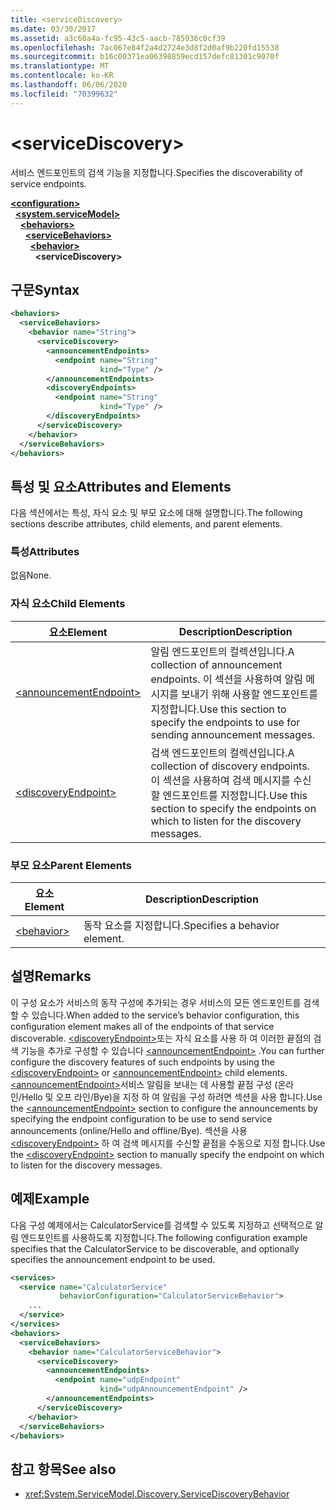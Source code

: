 ```yaml
---
title: <serviceDiscovery>
ms.date: 03/30/2017
ms.assetid: a3c68a4a-fc95-43c5-aacb-785936c0cf39
ms.openlocfilehash: 7ac067e84f2a4d2724e3d8f2d0af9b220fd15538
ms.sourcegitcommit: b16c00371ea06398859ecd157defc81301c9070f
ms.translationtype: MT
ms.contentlocale: ko-KR
ms.lasthandoff: 06/06/2020
ms.locfileid: "70399632"
---
```

# \<serviceDiscovery>
<span data-ttu-id="cd766-101">서비스 엔드포인트의 검색 기능을 지정합니다.</span><span class="sxs-lookup"><span data-stu-id="cd766-101">Specifies the discoverability of service endpoints.</span></span>  
  
[**\<configuration>**](../configuration-element.md)\
&nbsp;&nbsp;[**\<system.serviceModel>**](system-servicemodel.md)\
&nbsp;&nbsp;&nbsp;&nbsp;[**\<behaviors>**](behaviors.md)\
&nbsp;&nbsp;&nbsp;&nbsp;&nbsp;&nbsp;[**\<serviceBehaviors>**](servicebehaviors.md)\
&nbsp;&nbsp;&nbsp;&nbsp;&nbsp;&nbsp;&nbsp;&nbsp;[**\<behavior>**](behavior-of-servicebehaviors.md)\
&nbsp;&nbsp;&nbsp;&nbsp;&nbsp;&nbsp;&nbsp;&nbsp;&nbsp;&nbsp;**\<serviceDiscovery>**  
  
## <a name="syntax"></a><span data-ttu-id="cd766-102">구문</span><span class="sxs-lookup"><span data-stu-id="cd766-102">Syntax</span></span>  
  
```xml  
<behaviors>
  <serviceBehaviors>
    <behavior name="String">
      <serviceDiscovery>
        <announcementEndpoints>
          <endpoint name="String"
                    kind="Type" />
        </announcementEndpoints>
        <discoveryEndpoints>
          <endpoint name="String"
                    kind="Type" />
        </discoveryEndpoints>
      </serviceDiscovery>
    </behavior>
  </serviceBehaviors>
</behaviors>
```  
  
## <a name="attributes-and-elements"></a><span data-ttu-id="cd766-103">특성 및 요소</span><span class="sxs-lookup"><span data-stu-id="cd766-103">Attributes and Elements</span></span>  
 <span data-ttu-id="cd766-104">다음 섹션에서는 특성, 자식 요소 및 부모 요소에 대해 설명합니다.</span><span class="sxs-lookup"><span data-stu-id="cd766-104">The following sections describe attributes, child elements, and parent elements.</span></span>  
  
### <a name="attributes"></a><span data-ttu-id="cd766-105">특성</span><span class="sxs-lookup"><span data-stu-id="cd766-105">Attributes</span></span>  
 <span data-ttu-id="cd766-106">없음</span><span class="sxs-lookup"><span data-stu-id="cd766-106">None.</span></span>  
  
### <a name="child-elements"></a><span data-ttu-id="cd766-107">자식 요소</span><span class="sxs-lookup"><span data-stu-id="cd766-107">Child Elements</span></span>  
  
|<span data-ttu-id="cd766-108">요소</span><span class="sxs-lookup"><span data-stu-id="cd766-108">Element</span></span>|<span data-ttu-id="cd766-109">Description</span><span class="sxs-lookup"><span data-stu-id="cd766-109">Description</span></span>|  
|-------------|-----------------|  
|[\<announcementEndpoint>](announcementendpoint.md)|<span data-ttu-id="cd766-110">알림 엔드포인트의 컬렉션입니다.</span><span class="sxs-lookup"><span data-stu-id="cd766-110">A collection of announcement endpoints.</span></span> <span data-ttu-id="cd766-111">이 섹션을 사용하여 알림 메시지를 보내기 위해 사용할 엔드포인트를 지정합니다.</span><span class="sxs-lookup"><span data-stu-id="cd766-111">Use this section to specify the endpoints to use for sending announcement messages.</span></span>|  
|[\<discoveryEndpoint>](discoveryendpoint.md)|<span data-ttu-id="cd766-112">검색 엔드포인트의 컬렉션입니다.</span><span class="sxs-lookup"><span data-stu-id="cd766-112">A collection of discovery endpoints.</span></span> <span data-ttu-id="cd766-113">이 섹션을 사용하여 검색 메시지를 수신할 엔드포인트를 지정합니다.</span><span class="sxs-lookup"><span data-stu-id="cd766-113">Use this section to specify the endpoints on which to listen for the discovery messages.</span></span>|  
  
### <a name="parent-elements"></a><span data-ttu-id="cd766-114">부모 요소</span><span class="sxs-lookup"><span data-stu-id="cd766-114">Parent Elements</span></span>  
  
|<span data-ttu-id="cd766-115">요소</span><span class="sxs-lookup"><span data-stu-id="cd766-115">Element</span></span>|<span data-ttu-id="cd766-116">Description</span><span class="sxs-lookup"><span data-stu-id="cd766-116">Description</span></span>|  
|-------------|-----------------|  
|[\<behavior>](behavior-of-endpointbehaviors.md)|<span data-ttu-id="cd766-117">동작 요소를 지정합니다.</span><span class="sxs-lookup"><span data-stu-id="cd766-117">Specifies a behavior element.</span></span>|  
  
## <a name="remarks"></a><span data-ttu-id="cd766-118">설명</span><span class="sxs-lookup"><span data-stu-id="cd766-118">Remarks</span></span>  
 <span data-ttu-id="cd766-119">이 구성 요소가 서비스의 동작 구성에 추가되는 경우 서비스의 모든 엔드포인트를 검색할 수 있습니다.</span><span class="sxs-lookup"><span data-stu-id="cd766-119">When added to the service’s behavior configuration, this configuration element makes all of the endpoints of that service discoverable.</span></span> <span data-ttu-id="cd766-120">[\<discoveryEndpoint>](discoveryendpoint.md)또는 자식 요소를 사용 하 여 이러한 끝점의 검색 기능을 추가로 구성할 수 있습니다 [\<announcementEndpoint>](announcementendpoint.md) .</span><span class="sxs-lookup"><span data-stu-id="cd766-120">You can further configure the discovery features of such endpoints by using the [\<discoveryEndpoint>](discoveryendpoint.md) or [\<announcementEndpoint>](announcementendpoint.md) child elements.</span></span> <span data-ttu-id="cd766-121">[\<announcementEndpoint>](announcementendpoint.md)서비스 알림을 보내는 데 사용할 끝점 구성 (온라인/Hello 및 오프 라인/Bye)을 지정 하 여 알림을 구성 하려면 섹션을 사용 합니다.</span><span class="sxs-lookup"><span data-stu-id="cd766-121">Use the [\<announcementEndpoint>](announcementendpoint.md) section to configure the announcements by specifying the endpoint configuration to be use to send service announcements (online/Hello and offline/Bye).</span></span> <span data-ttu-id="cd766-122">섹션을 사용 [\<discoveryEndpoint>](discoveryendpoint.md) 하 여 검색 메시지를 수신할 끝점을 수동으로 지정 합니다.</span><span class="sxs-lookup"><span data-stu-id="cd766-122">Use the [\<discoveryEndpoint>](discoveryendpoint.md) section to manually specify the endpoint on which to listen for the discovery messages.</span></span>  
  
## <a name="example"></a><span data-ttu-id="cd766-123">예제</span><span class="sxs-lookup"><span data-stu-id="cd766-123">Example</span></span>  
 <span data-ttu-id="cd766-124">다음 구성 예제에서는 CalculatorService를 검색할 수 있도록 지정하고 선택적으로 알림 엔드포인트를 사용하도록 지정합니다.</span><span class="sxs-lookup"><span data-stu-id="cd766-124">The following configuration example specifies that the CalculatorService to be discoverable, and optionally specifies the announcement endpoint to be used.</span></span>  
  
```xml  
<services>
  <service name="CalculatorService"
           behaviorConfiguration="CalculatorServiceBehavior">
    ...
  </service>
</services>
<behaviors>
  <serviceBehaviors>
    <behavior name="CalculatorServiceBehavior">
      <serviceDiscovery>
        <announcementEndpoints>
          <endpoint name="udpEndpoint"
                    kind="udpAnnouncementEndpoint" />
        </announcementEndpoints>
      </serviceDiscovery>
    </behavior>
  </serviceBehaviors>
</behaviors>
```  
  
## <a name="see-also"></a><span data-ttu-id="cd766-125">참고 항목</span><span class="sxs-lookup"><span data-stu-id="cd766-125">See also</span></span>

- <xref:System.ServiceModel.Discovery.ServiceDiscoveryBehavior>
